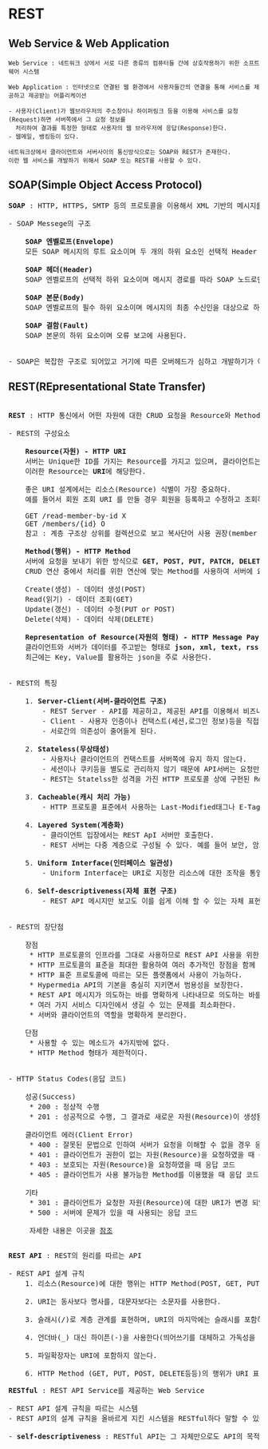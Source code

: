 # REST
## Web Service & Web Application
```
Web Service : 네트워크 상에서 서로 다른 종류의 컴퓨터들 간에 상호작용하기 위한 소프트웨어 시스템

Web Application : 인터넷으로 연결된 웹 환경에서 사용자들간의 연결을 통해 서비스를 제공하고 제공받는 어플리케이션
 
- 사용자(Client)가 웹브라우저의 주소창이나 하이퍼링크 등을 이용해 서비스를 요청(Request)하면 서버쪽에서 그 요청 정보를
  처리하여 결과를 특정한 형태로 사용자의 웹 브라우저에 응답(Response)한다.
- 웹메일, 뱅킹등이 있다.

네트워크상에서 클라이언트와 서버사이의 통신방식으로는 SOAP와 REST가 존재한다.
이런 웹 서비스를 개발하기 위해서 SOAP 또는 REST를 사용할 수 있다.
```
## SOAP(Simple Object Access Protocol)
<pre>
<b>SOAP</b> : HTTP, HTTPS, SMTP 등의 프로토콜을 이용해서 XML 기반의 메시지를 컴퓨터 네트워크상에서 전달할 수 있는 시스템

- SOAP Messege의 구조

    <b>SOAP 엔벨로프(Envelope)</b>
    모든 SOAP 메시지의 루트 요소이며 두 개의 하위 요소인 선택적 Header 요소 및 필수 Body 요소를 포함한다.
    
    <b>SOAP 헤더(Header)</b>
    SOAP 엔벨로프의 선택적 하위 요소이며 메시지 경로를 따라 SOAP 노드로만 처리될 애플리케이션 관련 정보를 전달하는 데 사용된다.
    
    <b>SOAP 본문(Body)</b>
    SOAP 엔벨로프의 필수 하위 요소이며 메시지의 최종 수신인을 대상으로 하는 정보를 포함한다.
    
    <b>SOAP 결함(Fault)</b>
    SOAP 본문의 하위 요소이며 오류 보고에 사용된다.
    
    
- SOAP은 복잡한 구조로 되어있고 거기에 따른 오버헤드가 심하고 개발하기가 어렵기 때문에 REST를 더 많이 사용한다.
</pre>
## REST(REpresentational State Transfer)
<pre>

<b>REST</b> : HTTP 통신에서 어떤 자원에 대한 CRUD 요청을 Resource와 Method로 표현하여 특정한 형태(json, xml)로 전달하는 방식

- REST의 구성요소

    <b>Resource(자원) - HTTP URI</b>
    서버는 Unique한 ID를 가지는 Resource를 가지고 있으며, 클라이언트는 이러한 Resource에 요청을 보낸다.
    이러한 Resource는 <b>URI</b>에 해당한다.
    
    좋은 URI 설계에서는 리소스(Resource) 식별이 가장 중요하다.
    예를 들어서 회원 조회 URI 를 만들 경우 회원을 등록하고 수정하고 조회하는 과정이 리소스가 아닌 <b>회원이라는 개념 자체가 리소스</b>이다.
    
    GET /read-member-by-id X
    GET /members/{id} O 
    참고 : 계층 구조상 상위를 컬렉션으로 보고 복사단어 사용 권장(member -> members)
    
    <b>Method(행위) - HTTP Method</b>
    서버에 요청을 보내기 위한 방식으로 <b>GET, POST, PUT, PATCH, DELETE</b>가 있다.
    CRUD 연산 중에서 처리를 위한 연산에 맞는 Method를 사용하여 서버에 요청을 보내야 한다.

    Create(생성) - 데이터 생성(POST)
    Read(읽기) - 데이터 조회(GET)
    Update(갱신) - 데이터 수정(PUT or POST)
    Delete(삭제) - 데이터 삭제(DELETE)

    <b>Representation of Resource(자원의 형태) - HTTP Message Pay Load</b>
    클라이언트와 서버가 데이터를 주고받는 형태로 <b>json, xml, text, rss</b> 등이 있다.
    최근에는 Key, Value를 활용하는 json을 주로 사용한다.


- REST의 특징

    1. <b>Server-Client(서버-클라이언트 구조)</b>
        - REST Server - API를 제공하고, 제공된 API를 이용해서 비즈니스 로직 처리 및 저장을 책임진다.
        - Client - 사용자 인증이나 컨택스트(세션,로그인 정보)등을 직접 관리하고 책임진다.
        - 서로간의 의존성이 줄어들게 된다.

    2. <b>Stateless(무상태성)</b>
        - 사용자나 클라이언트의 컨택스트를 서버쪽에 유지 하지 않는다.
        - 세션이나 쿠키등을 별도로 관리하지 않기 때문에 API서버는 요청만을 들어오는 메시지로만 처리하기 때문에 구현이 단순하다.
        - REST는 Statelss한 성격을 가진 HTTP 프로토콜 상에 구현된 Resource Oriented Architecture (ROA) 설계 구조 이다.
      
    3. <b>Cacheable(캐시 처리 가능)</b>
        - HTTP 프로토콜 표준에서 사용하는 Last-Modified태그나 E-Tag를 이용하면 캐싱 구현이 가능하다.

    4. <b>Layered System(계층화)</b>
        - 클라이언트 입장에서는 REST ApI 서버만 호출한다.
        - REST 서버는 다중 계층으로 구성될 수 있다. 예를 들어 보안, 암호화, 사용자 인증등등 추가하여 구조상의 유연성을 줄 수 있다.

    5. <b>Uniform Interface(인터페이스 일관성)</b>
        - Uniform Interface는 URI로 지정한 리소스에 대한 조작을 통일되고 한정적인 인터페이스로 수행하는 아키텍처 스타일

    6. <b>Self-descriptiveness(자체 표현 구조)</b>
        - REST API 메시지만 보고도 이를 쉽게 이해 할 수 있는 자체 표현 구조로 되어 있다.


- REST의 장단점

    장점
     * HTTP 프로토콜의 인프라를 그대로 사용하므로 REST API 사용을 위한 별도의 인프라를 구출할 필요가 없다.
     * HTTP 프로토콜의 표준을 최대한 활용하여 여러 추가적인 장점을 함께 가져갈 수 있게 해 준다.
     * HTTP 표준 프로토콜에 따르는 모든 플랫폼에서 사용이 가능하다.
     * Hypermedia API의 기본을 충실히 지키면서 범용성을 보장한다.
     * REST API 메시지가 의도하는 바를 명확하게 나타내므로 의도하는 바를 쉽게 파악할 수 있다.
     * 여러 가지 서비스 디자인에서 생길 수 있는 문제를 최소화한다.
     * 서버와 클라이언트의 역할을 명확하게 분리한다.

    단점
     * 사용할 수 있는 메소드가 4가지밖에 없다.
     * HTTP Method 형태가 제한적이다.


- HTTP Status Codes(응답 코드)
    
    성공(Success)
     * 200 : 정상적 수행
     * 201 : 성공적으로 수행, 그 결과로 새로운 자원(Resource)이 생성됨

    클라이언트 에러(Client Error)
     * 400 : 잘못된 문법으로 인하여 서버가 요청을 이해할 수 없을 경우 응답 코드 
     * 401 : 클라이언트가 권한이 없는 자원(Resource)을 요청하였을 때 응답 코드
     * 403 : 보호되는 자원(Resource)을 요청하였을 때 응답 코드
     * 405 : 클라이언트가 사용 불가능한 Method를 이용했을 때 응답 코드

    기타
     * 301 : 클라이언트가 요청한 자원(Resource)에 대한 URI가 변경 되었을 때 응답 코드
     * 500 : 서버에 문제가 있을 때 사용되는 응답 코드

     자세한 내용은 이곳을 <a href="https://brunch.co.kr/@leedongins/65">참조</a> 

</pre>
<pre>
<b>REST API</b> : REST의 원리를 따르는 API

- REST API 설계 규칙
    1. 리소스(Resource)에 대한 행위는 HTTP Method(POST, GET, PUT, DELETE)로 표현해야한다.

    2. URI는 동사보다 명사를, 대문자보다는 소문자를 사용한다.

    3. 슬래시(/)로 계층 관계를 표현하며, URI의 마지막에는 슬래시를 포함하지 않는다.

    4. 언더바(_) 대신 하이픈(-)을 사용한다(띄어쓰기를 대체하고 가독성을 높일 수 있다)

    5. 파일확장자는 URI에 포함하지 않는다.

    6. HTTP Method (GET, PUT, POST, DELETE등등)의 행위가 URI 표현으로 들어가서는 안된다.
</pre>
<pre>
<b>RESTful</b> : REST API Service를 제공하는 Web Service

- REST API 설계 규칙을 따르는 시스템
- REST API의 설계 규칙을 올바르게 지킨 시스템을 RESTful하다 말할 수 있다.

- <b>self-descriptiveness</b> : RESTful API는 그 자체만으로도 API의 목적이 무엇인지 쉽게 알 수 있습니다.
</pre>
